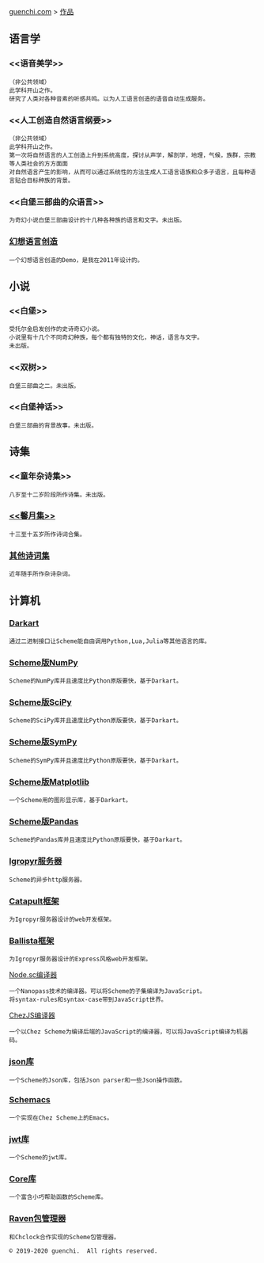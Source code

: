 [guenchi.com](index.html) > [作品](0x0000.md)

## 语言学

### <<语音美学>>

```
（非公共领域）
此学科开山之作。
研究了人类对各种音素的听感共鸣。以为人工语言创造的语音自动生成服务。
```

### <<人工创造自然语言纲要>>

```
（非公共领域）
此学科开山之作。
第一次将自然语言的人工创造上升到系统高度，探讨从声学，解剖学，地理，气候，族群，宗教等人类社会的方方面面
对自然语言产生的影响，从而可以通过系统性的方法生成人工语言语族和众多子语言，且每种语言贴合目标种族的背景。
```

### <<白堡三部曲的众语言>>

```
为奇幻小说白堡三部曲设计的十几种各种族的语言和文字。未出版。
```

### [幻想语言创造](https://guenchi.github.io/language-creating)

```
一个幻想语言创造的Demo，是我在2011年设计的。
```

## 小说

### <<白堡>>

```
受托尔金启发创作的史诗奇幻小说。
小说里有十几个不同奇幻种族，每个都有独特的文化，神话，语言与文字。
未出版。
```

### <<双树>>

```
白堡三部曲之二。未出版。
```

### <<白堡神话>>

```
白堡三部曲的背景故事。未出版。
```

## 诗集

### <<童年杂诗集>>

```
八岁至十二岁阶段所作诗集。未出版。
```

### [<<馨月集>>](0x0101.md)

```
十三至十五岁所作诗词合集。
```

### [其他诗词集](0x0102.md)

```
近年随手所作杂诗杂词。
```

## 计算机

### [Darkart](https://guenchi.github.io/Darkart)

```
通过二进制接口让Scheme能自由调用Python,Lua,Julia等其他语言的库。
```

### [Scheme版NumPy](https://guenchi.github.io/NumPy)

```
Scheme的NumPy库并且速度比Python原版要快，基于Darkart。
```

### [Scheme版SciPy](https://guenchi.github.io/SciPy)

```
Scheme的SciPy库并且速度比Python原版要快，基于Darkart。
```

### [Scheme版SymPy](https://guenchi.github.io/SymPy)

```
Scheme的SymPy库并且速度比Python原版要快，基于Darkart。
```


### [Scheme版Matplotlib](https://guenchi.github.io/Matplotlib)

```
一个Scheme用的图形显示库，基于Darkart。
```

### [Scheme版Pandas](https://guenchi.github.io/Pandas)

```
Scheme的Pandas库并且速度比Python原版要快，基于Darkart。
```

### [Igropyr服务器](https://guenchi.github.io/Igropyr)

```
Scheme的异步http服务器。
```

### [Catapult框架](https://guenchi.github.io/Catapult)

```
为Igropyr服务器设计的web开发框架。
```

### [Ballista框架](https://guenchi.github.io/Ballista)

```
为Igropyr服务器设计的Express风格web开发框架。
```

[Node.sc编译器](https://github.com/guenchi/node.sc)

```
一个Nanopass技术的编译器。可以将Scheme的子集编译为JavaScript。
将syntax-rules和syntax-case带到JavaScript世界。
```

[ChezJS编译器](https://guenchi.github.io/ChezJS)

```
一个以Chez Scheme为编译后端的JavaScript的编译器，可以将JavaScript编译为机器码。
```

### [json库](https://guenchi.github.io/json/)

```
一个Scheme的Json库，包括Json parser和一些Json操作函数。
```

### [Schemacs](https://guenchi.github.io/Schemacs)

```
一个实现在Chez Scheme上的Emacs。
```

### [jwt库](https://github.com/guenchi/jwt)

```
一个Scheme的jwt库。
```

### [Core库](https://guenchi.github.io/Core)

```
一个富含小巧帮助函数的Scheme库。
```

### [Raven包管理器](https://guenchi.github.io/Raven)

```
和Chclock合作实现的Scheme包管理器。
```


```
© 2019-2020 guenchi.  All rights reserved.
```
